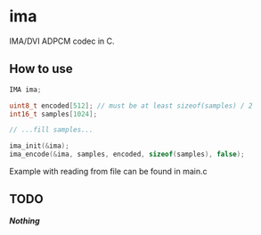 # ima

IMA/DVI ADPCM codec in C.

## How to use

```c
IMA ima;

uint8_t encoded[512]; // must be at least sizeof(samples) / 2
int16_t samples[1024];

// ...fill samples...

ima_init(&ima);
ima_encode(&ima, samples, encoded, sizeof(samples), false);

```

Example with reading from file can be found in main.c

## TODO

**_Nothing_**

